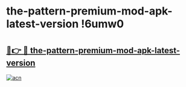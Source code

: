 # the-pattern-premium-mod-apk-latest-version !6umw0

# <h2><a href="https://mkolur.esa.edu.pl?title=the-pattern-premium-mod-apk-latest-version&ref=6umw0">🔗👉 🔴 the-pattern-premium-mod-apk-latest-version</a></h2>

[![acn](https://github.com/user-attachments/assets/0f9c940e-d8b0-45ae-aac7-cd30a18b3e1c)](https://mkolur.esa.edu.pl?title=the-pattern-premium-mod-apk-latest-version&ref=6umw0)


